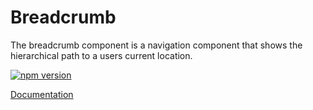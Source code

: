 # Breadcrumb

The breadcrumb component is a navigation component that shows the hierarchical path to a users current location.

[![npm version](https://badge.fury.io/js/%40vrembem%2Fbreadcrumb.svg)](https://www.npmjs.com/package/%40vrembem%2Fbreadcrumb)

[Documentation](https://vrembem.com/packages/breadcrumb)
